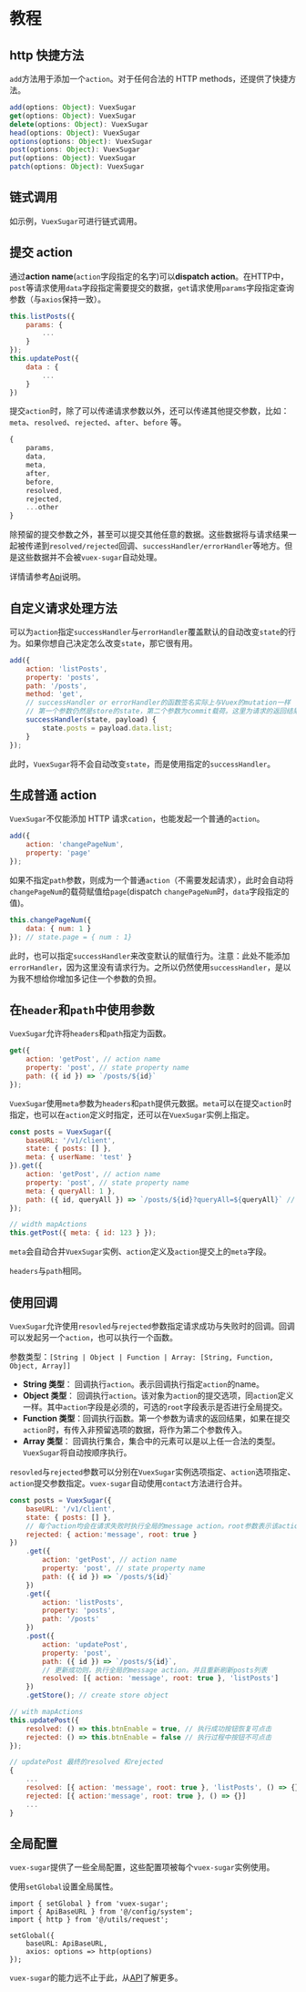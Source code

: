 # 教程

## http 快捷方法

`add`方法用于添加一个`action`。对于任何合法的 HTTP methods，还提供了快捷方法。

```js
add(options: Object): VuexSugar
get(options: Object): VuexSugar
delete(options: Object): VuexSugar
head(options: Object): VuexSugar
options(options: Object): VuexSugar
post(options: Object): VuexSugar
put(options: Object): VuexSugar
patch(options: Object): VuexSugar
```

## 链式调用

如示例，`VuexSugar`可进行链式调用。

## 提交 action

通过**action name**(`action`字段指定的名字)可以**dispatch action**。在HTTP中，`post`等请求使用`data`字段指定需要提交的数据，`get`请求使用`params`字段指定查询参数（与`axios`保持一致）。

```js
this.listPosts({
    params: {
        ...
    }
});
this.updatePost({
    data : {
        ...
    }
})
```

提交`action`时，除了可以传递请求参数以外，还可以传递其他提交参数，比如：`meta`、`resolved`、`rejected`、`after`、`before` 等。

```js
{
    params,
    data,
    meta,
    after,
    before,
    resolved,
    rejected,
    ...other
}
```

 除预留的提交参数之外，甚至可以提交其他任意的数据。这些数据将与请求结果一起被传递到`resolved/rejected`回调、`successHandler/errorHandler`等地方。但是这些数据并不会被`vuex-sugar`自动处理。

详情请参考[Api](/api/)说明。


## 自定义请求处理方法

可以为`action`指定`successHandler`与`errorHandler`覆盖默认的自动改变`state`的行为。如果你想自己决定怎么改变`state`，那它很有用。

```js
add({
    action: 'listPosts',
    property: 'posts',
    path: '/posts',
    method: 'get',
    // successHandler or errorHandler的函数签名实际上与Vuex的mutation一样
    // 第一个参数仍然是store的state，第二个参数为commit载荷。这里为请求的返回结果。
    successHandler(state, payload) {
        state.posts = payload.data.list;
    }
});
```

此时，`VuexSugar`将不会自动改变`state`，而是使用指定的`successHandler`。

## 生成普通 action

`VuexSugar`不仅能添加 HTTP 请求`cation`，也能发起一个普通的`action`。

```js
add({
    action: 'changePageNum',
    property: 'page'
});
```

如果不指定`path`参数，则成为一个普通`action`（不需要发起请求），此时会自动将`changePageNum`的载荷赋值给`page`(dispatch `changePageNum`时，`data`字段指定的值)。

```js
this.changePageNum({
    data: { num: 1 }
}); // state.page = { num : 1}
```

此时，也可以指定`successHandler`来改变默认的赋值行为。注意：此处不能添加`errorHandler`，因为这里没有请求行为。之所以仍然使用`successHandler`，是以为我不想给你增加多记住一个参数的负担。

## 在`header`和`path`中使用参数

`VuexSugar`允许将`headers`和`path`指定为函数。

```js
get({
    action: 'getPost', // action name
    property: 'post', // state property name
    path: ({ id }) => `/posts/${id}`
});
```

`VuexSugar`使用`meta`参数为`headers`和`path`提供元数据。`meta`可以在提交`action`时指定，也可以在`action`定义时指定，还可以在`VuexSugar`实例上指定。

```js
const posts = VuexSugar({
    baseURL: '/v1/client',
    state: { posts: [] },
    meta: { userName: 'test' }
}).get({
    action: 'getPost', // action name
    property: 'post', // state property name
    meta: { queryAll: 1 },
    path: ({ id, queryAll }) => `/posts/${id}?queryAll=${queryAll}` // { userName: 'test', queryAll: 1, id: 123 }
});

// width mapActions
this.getPost({ meta: { id: 123 } });
```

`meta`会自动合并`VuexSugar`实例、`action`定义及`action`提交上的`meta`字段。

`headers`与`path`相同。

## 使用回调

`VuexSugar`允许使用`resovled`与`rejected`参数指定请求成功与失败时的回调。回调可以发起另一个`action`，也可以执行一个函数。

参数类型：`[String | Object | Function | Array: [String, Function, Object, Array]]`

-   **String 类型**： 回调执行`action`。表示回调执行指定`action`的name。
-   **Object 类型**： 回调执行`action`。该对象为`action`的提交选项，同`action`定义一样。其中`action`字段是必须的，可选的`root`字段表示是否进行全局提交。
-   **Function 类型**：回调执行函数。第一个参数为请求的返回结果，如果在提交`action`时，有传入非预留选项的数据，将作为第二个参数传入。
-   **Array 类型**： 回调执行集合，集合中的元素可以是以上任一合法的类型。`VuexSugar`将自动按顺序执行。

`resovled`与`rejected`参数可以分别在`VuexSugar`实例选项指定、`action`选项指定、`action`提交参数指定。`vuex-sugar`自动使用`contact`方法进行合并。

```js
const posts = VuexSugar({
    baseURL: '/v1/client',
    state: { posts: [] },
    // 每个action均会在请求失败时执行全局的message action。root参数表示该action为全局action。
    rejected: { action:'message', root: true }
})
    .get({
        action: 'getPost', // action name
        property: 'post', // state property name
        path: ({ id }) => `/posts/${id}`
    })
    .get({
        action: 'listPosts',
        property: 'posts',
        path: '/posts'
    })
    .post({
        action: 'updatePost',
        property: 'post',
        path: ({ id }) => `/posts/${id}`,
        // 更新成功则，执行全局的message action。并且重新刷新posts列表
        resolved: [{ action: 'message', root: true }, 'listPosts']
    })
    .getStore(); // create store object

// with mapActions
this.updatePost({
    resolved: () => this.btnEnable = true, // 执行成功按钮恢复可点击
    rejected: () => this.btnEnable = false // 执行过程中按钮不可点击
});

// updatePost 最终的resolved 和rejected
{
    ...
    resolved: [{ action: 'message', root: true }, 'listPosts', () => {}],
    rejected: [{ action:'message', root: true }, () => {}]
    ...
}
```

## 全局配置

`vuex-sugar`提供了一些全局配置，这些配置项被每个`vuex-sugar`实例使用。

使用`setGlobal`设置全局属性。

```
import { setGlobal } from 'vuex-sugar';
import { ApiBaseURL } from '@/config/system';
import { http } from '@/utils/request';

setGlobal({
    baseURL: ApiBaseURL,
    axios: options => http(options)
});
```

`vuex-sugar`的能力远不止于此，从[API](/api/)了解更多。
